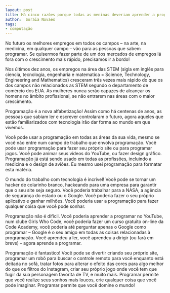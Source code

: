 ```yaml
---
layout: post
title: Há cinco razões porque todas as meninas deveriam aprender a programar
author:  Soraia Novaes
tags:
- computação
---
```


No futuro os melhores empregos em todos os campos – na arte, na medicina, em qualquer campo – vão para as pessoas que sabem programar. Se quisermos fazer parte de um dos mercados de empregos lá fora com o crescimento mais rápido, precisamos ir a bordo!

Nos últimos dez anos, os empregos na área das STEM (sigla em inglês para ciencia, tecnologia, engenharia e matematica = Science, Technology, Engineering and Mathematics) cresceram três vezes mais rápido do que os dos campos não relacionados as STEM segundo o departamento de comércio dos EUA. As mulheres nunca serão capazes de alcançar os homens no âmbito profissional, se não entrarem nas áreas com o maior crescimento.

Programação é a nova alfabetização! Assim como há centenas de anos, as pessoas que sabiam ler e escrever controlaram o futuro, agora aqueles que estão familiarizados com tecnologia irão dar forma ao mundo em que vivemos.

Você pode usar a programação em todas as áreas da sua vida, mesmo se você não entre num campo de trabalho que envolva programação. Você pode usar programação para fazer seu próprio site ou para programar jogos. Você pode animar seus vídeos do YouTube, ou fazer design gráfico. Programação já está sendo usado em todas as profissões, incluindo a medicina e o design de aviões. Eu mesmo usei programação para formatar esta matéria.

O mundo do trabalho com tecnologia é incrível! Você pode se tornar um hacker de colarinho branco, hackeando para uma empresa para garantir que o seu site seja seguro. Você poderia trabalhar para a NASA, a agência de segurança do estado ou o Google. Você poderia fazer o seu próprio aplicativo e ganhar milhões. Você poderia usar a programação para fazer qualquer coisa que você pode sonhar.


Programação não é difícil. Você poderia aprender a programar no YouTube, num clube Girls Who Code, você poderia fazer um curso gratuito on-line da Code Academy, você poderia até perguntar apenas o Google como programar – Google é o seu amigo em todas as coisas relacionadas à programação. Você aprendeu a ler, você aprendeu a dirigir (ou fará em breve) – agora aprende a programar.


Programação é fantastico! Você pode se divertir criando seu próprio site, programar um robô para buscar o controle remoto para você enquanto está deitada no sofá, tratar fotos para alterar o efeito das cores para algo melhor do que os filtros do Instagram, criar seu próprio jogo onde você tem que fugir da sua personagem favorita de TV, e muito mais. Programar permite que você realize seus sonhos mais loucos, crie qualquer coisa que você pode imaginar. Programar permite que você domine o mundo!